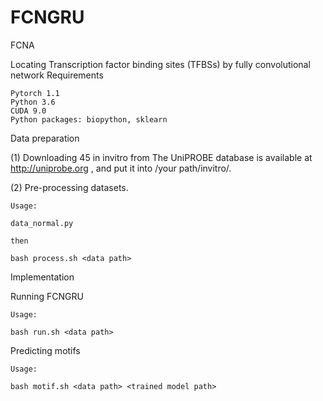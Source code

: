 # FCNGRU
FCNA

Locating Transcription factor binding sites (TFBSs) by fully convolutional network
Requirements

    Pytorch 1.1
    Python 3.6
    CUDA 9.0
    Python packages: biopython, sklearn

Data preparation

(1) Downloading 45 in invitro from The UniPROBE database is available at http://uniprobe.org , and put it into /your path/invitro/.

(2) Pre-processing datasets.

    Usage:
    
    data_normal.py
    
    then

    bash process.sh <data path>

Implementation

Running FCNGRU

    Usage:

    bash run.sh <data path>


Predicting motifs

    Usage:

    bash motif.sh <data path> <trained model path>


